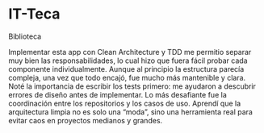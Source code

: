 # IT-Teca
Biblioteca

Implementar esta app con Clean Architecture y TDD me permitio separar muy bien las responsabilidades, lo cual hizo que fuera fácil probar cada componente individualmente. Aunque al principio la estructura parecía compleja, una vez que todo encajó, fue mucho más mantenible y clara. Noté la importancia de escribir los tests primero: me ayudaron a descubrir errores de diseño antes de implementar. Lo más desafiante fue la coordinación entre los repositorios y los casos de uso. Aprendí que la arquitectura limpia no es solo una “moda”, sino una herramienta real para evitar caos en proyectos medianos y grandes.
